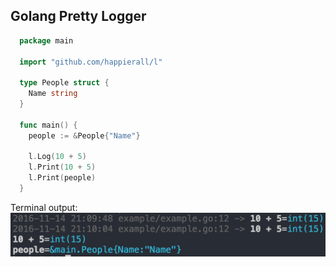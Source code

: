 ## Golang Pretty Logger

```go
  package main

  import "github.com/happierall/l"

  type People struct {
    Name string
  }

  func main() {
    people := &People{"Name"}

    l.Log(10 + 5)
    l.Print(10 + 5)
    l.Print(people)
  }
```
Terminal output:
![Output struct and int](assets/struct.png)
